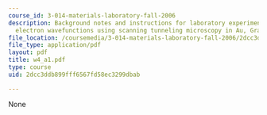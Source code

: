 ```yaml
---
course_id: 3-014-materials-laboratory-fall-2006
description: Background notes and instructions for laboratory experiments on visualizing
  electron wavefunctions using scanning tunneling microscopy in Au, Graphite and SAMs.
file_location: /coursemedia/3-014-materials-laboratory-fall-2006/2dcc3ddb899fff6567fd58ec3299dbab_w4_a1.pdf
file_type: application/pdf
layout: pdf
title: w4_a1.pdf
type: course
uid: 2dcc3ddb899fff6567fd58ec3299dbab

---
```

None